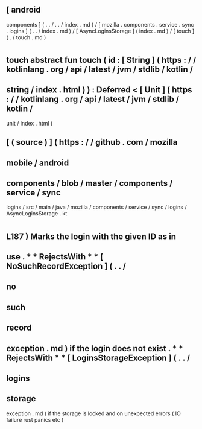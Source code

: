 [
android
-
components
]
(
.
.
/
.
.
/
index
.
md
)
/
[
mozilla
.
components
.
service
.
sync
.
logins
]
(
.
.
/
index
.
md
)
/
[
AsyncLoginsStorage
]
(
index
.
md
)
/
[
touch
]
(
.
/
touch
.
md
)
#
touch
abstract
fun
touch
(
id
:
[
String
]
(
https
:
/
/
kotlinlang
.
org
/
api
/
latest
/
jvm
/
stdlib
/
kotlin
/
-
string
/
index
.
html
)
)
:
Deferred
<
[
Unit
]
(
https
:
/
/
kotlinlang
.
org
/
api
/
latest
/
jvm
/
stdlib
/
kotlin
/
-
unit
/
index
.
html
)
>
[
(
source
)
]
(
https
:
/
/
github
.
com
/
mozilla
-
mobile
/
android
-
components
/
blob
/
master
/
components
/
service
/
sync
-
logins
/
src
/
main
/
java
/
mozilla
/
components
/
service
/
sync
/
logins
/
AsyncLoginsStorage
.
kt
#
L187
)
Marks
the
login
with
the
given
ID
as
in
-
use
.
*
*
RejectsWith
*
*
[
NoSuchRecordException
]
(
.
.
/
-
no
-
such
-
record
-
exception
.
md
)
if
the
login
does
not
exist
.
*
*
RejectsWith
*
*
[
LoginsStorageException
]
(
.
.
/
-
logins
-
storage
-
exception
.
md
)
if
the
storage
is
locked
and
on
unexpected
errors
(
IO
failure
rust
panics
etc
)

